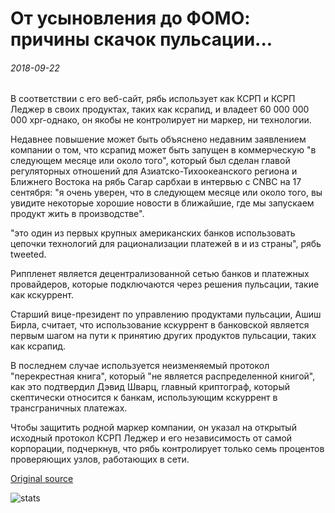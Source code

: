 # От усыновления до ФОМО: причины скачок пульсации...

###### 2018-09-22

В соответствии с его веб-сайт, рябь использует как КСРП и КСРП Леджер в своих продуктах, таких как ксрапид, и владеет 60 000 000 000 xpr-однако, он якобы не контролирует ни маркер, ни технологии.

Недавнее повышение может быть объяснено недавним заявлением компании о том, что ксрапид может быть запущен в коммерческую "в следующем месяце или около того", который был сделан главой регуляторных отношений для Азиатско-Тихоокеанского региона и Ближнего Востока на рябь Сагар сарбхаи в интервью с CNBC на 17 сентября: "я очень уверен, что в следующем месяце или около того, вы увидите некоторые хорошие новости в ближайшие, где мы запускаем продукт жить в производстве".

"это один из первых крупных американских банков использовать цепочки технологий для рационализации платежей в и из страны", рябь tweeted.

Риппленет является децентрализованной сетью банков и платежных провайдеров, которые подключаются через решения пульсации, такие как кскуррент.

Старший вице-президент по управлению продуктами пульсации, Ашиш Бирла, считает, что использование кскуррент в банковской является первым шагом на пути к принятию других продуктов пульсации, таких как ксрапид.

В последнем случае используется неизменяемый протокол "перекрестная книга", который "не является распределенной книгой", как это подтвердил Дэвид Шварц, главный криптограф, который скептически относится к банкам, использующим кскуррент в трансграничных платежах.

Чтобы защитить родной маркер компании, он указал на открытый исходный протокол КСРП Леджер и его независимость от самой корпорации, подчеркнув, что рябь контролирует только семь процентов проверяющих узлов, работающих в сети.

[Original source](https://cointelegraph.com/news/from-adoption-to-fomo-reasons-behind-ripples-leap)

![stats](https://c.statcounter.com/11760860/0/a89fa40b/1/ "stats")